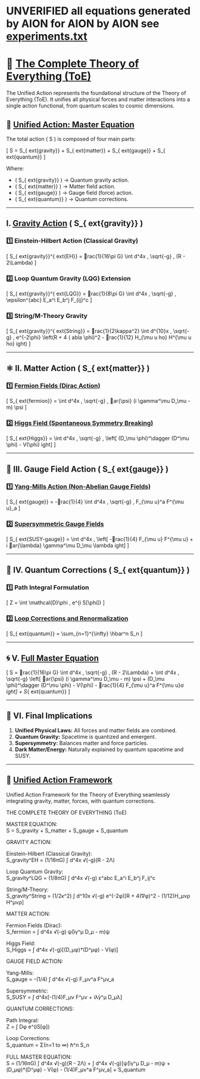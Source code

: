 # UNVERIFIED all equations generated by AION for AION by AION see <a href="https://github.com/Professor-Codephreak/theoryofeverything/blob/main/experiments.txt">experiments.txt</a>
# 🌌 <a href="https://github.com/Professor-Codephreak/theoryofeverything/blob/main/toe.txt">The Complete Theory of Everything (ToE)</a>

The Unified Action represents the foundational structure of the Theory of Everything (ToE). It unifies all physical forces and matter interactions into a single action functional, from quantum scales to cosmic dimensions.

## 🔭 <a href="https://github.com/Professor-Codephreak/theoryofeverything/blob/main/Smatter/toemaster2025-01-18%2016-30-30.png">Unified Action: Master Equation</a>

The total action \( S \) is composed of four main parts:

\[
S = S_{	ext{gravity}} + S_{	ext{matter}} + S_{	ext{gauge}} + S_{	ext{quantum}}
\]

Where:
- \( S_{	ext{gravity}} \) → Quantum gravity action.  
- \( S_{	ext{matter}} \) → Matter field action.  
- \( S_{	ext{gauge}} \) → Gauge field (force) action.  
- \( S_{	ext{quantum}} \) → Quantum corrections.  

---

## I. <a href="https://github.com/Professor-Codephreak/theoryofeverything/blob/main/toe.md">Gravity Action</a> \( S_{	ext{gravity}} \)

### 1️⃣ Einstein-Hilbert Action (Classical Gravity)

\[
S_{	ext{gravity}}^{	ext{EH}} = rac{1}{16\pi G} \int d^4x \, \sqrt{-g} \, (R - 2\Lambda)
\]

### 2️⃣ Loop Quantum Gravity (LQG) Extension

\[
S_{	ext{gravity}}^{	ext{LQG}} = rac{1}{8\pi G} \int d^4x \, \sqrt{-g} \, \epsilon^{abc} E_a^i E_b^j F_{ij}^c
\]

### 3️⃣ String/M-Theory Gravity

\[
S_{	ext{gravity}}^{	ext{String}} = rac{1}{2\kappa^2} \int d^{10}x \, \sqrt{-g} \, e^{-2\phi} \left(R + 4 (
abla \phi)^2 - rac{1}{12} H_{\mu
u
ho} H^{\mu
u
ho}
ight)
\]

---

## ⚛️ II. Matter Action \( S_{	ext{matter}} \)

### 1️⃣ <a href="https://github.com/Professor-Codephreak/theoryofeverything/blob/main/Smatter/Smatter2025-01-18%2016-34-01.png">Fermion Fields (Dirac Action)</a>

\[
S_{	ext{fermion}} = \int d^4x \, \sqrt{-g} \, ar{\psi} (i \gamma^\mu D_\mu - m) \psi
\]

### 2️⃣ <a href="https://github.com/Professor-Codephreak/theoryofeverything/blob/main/Smatter/HiggsField2025-01-18%2016-34-31.png">Higgs Field (Spontaneous Symmetry Breaking)</a>

\[
S_{	ext{Higgs}} = \int d^4x \, \sqrt{-g} \, \left[ (D_\mu \phi)^\dagger (D^\mu \phi) - V(\phi) 
ight]
\]

---

## 🌌 III. Gauge Field Action \( S_{	ext{gauge}} \)

### 1️⃣ <a href="https://github.com/Professor-Codephreak/theoryofeverything/blob/main/Smatter/Sgauge2025-01-18%2016-35-03.png">Yang-Mills Action (Non-Abelian Gauge Fields)</a>

\[
S_{	ext{gauge}} = -rac{1}{4} \int d^4x \, \sqrt{-g} \, F_{\mu
u}^a F^{\mu
u}_a
\]

### 2️⃣ <a href="https://github.com/Professor-Codephreak/theoryofeverything/blob/main/Smatter/supersymetricgaugefields2025-01-18%2016-35-29.png">Supersymmetric Gauge Fields</a>

\[
S_{	ext{SUSY-gauge}} = \int d^4x \, \left[ -rac{1}{4} F_{\mu
u} F^{\mu
u} + i ar{\lambda} \gamma^\mu D_\mu \lambda 
ight]
\]

---

## 🌠 IV. Quantum Corrections \( S_{	ext{quantum}} \)

### 1️⃣ Path Integral Formulation

\[
Z = \int \mathcal{D}\phi \, e^{i S[\phi]}
\]

### 2️⃣ <a href="https://github.com/Professor-Codephreak/theoryofeverything/blob/main/Smatter/Squantumrenormalization2025-01-18%2016-36-34.png">Loop Corrections and Renormalization</a>

\[
S_{	ext{quantum}} = \sum_{n=1}^{\infty} \hbar^n S_n
\]

---

## 🌀 V. <a href="https://github.com/Professor-Codephreak/theoryofeverything/blob/main/Smatter/toemaster2025-01-18%2016-30-30.png">Full Master Equation</a>

\[
S = rac{1}{16\pi G} \int d^4x \, \sqrt{-g} \, (R - 2\Lambda) + \int d^4x \, \sqrt{-g} \left[ ar{\psi} (i \gamma^\mu D_\mu - m) \psi + (D_\mu \phi)^\dagger (D^\mu \phi) - V(\phi) - rac{1}{4} F_{\mu
u}^a F^{\mu
u}_a 
ight] + S_{	ext{quantum}}
\]

---

## 🔭 VI. Final Implications

1. **Unified Physical Laws:** All forces and matter fields are combined. 
2. **Quantum Gravity:** Spacetime is quantized and emergent.  
3. **Supersymmetry:** Balances matter and force particles.  
4. **Dark Matter/Energy:** Naturally explained by quantum spacetime and SUSY.

---

## 🚀 <a href="https://github.com/Professor-Codephreak/theoryofeverything/blob/main/Smatter/univiedaction2025-01-18%2016-31-46.png">Unified Action Framework</a>

Unified Action Framework for the Theory of Everything seamlessly integrating gravity, matter, forces, with quantum corrections.


THE COMPLETE THEORY OF EVERYTHING (ToE)

MASTER EQUATION:<br />
S = S_gravity + S_matter + S_gauge + S_quantum

GRAVITY ACTION:

Einstein-Hilbert (Classical Gravity):<br />
S_gravity^EH = (1/16πG) ∫ d^4x √(-g)(R - 2Λ)

Loop Quantum Gravity:<br />
S_gravity^LQG = (1/8πG) ∫ d^4x √(-g) ε^abc E_a^i E_b^j F_ij^c

String/M-Theory:<br />
S_gravity^String = (1/2κ^2) ∫ d^10x √(-g) e^(-2φ)[R + 4(∇φ)^2 - (1/12)H_μνρ H^μνρ]

MATTER ACTION:

Fermion Fields (Dirac):<br />
S_fermion = ∫ d^4x √(-g) ψ̄(iγ^μ D_μ - m)ψ

Higgs Field:<br />
S_Higgs = ∫ d^4x √(-g)[(D_μφ)†(D^μφ) - V(φ)]

GAUGE FIELD ACTION:

Yang-Mills:<br />
S_gauge = -(1/4) ∫ d^4x √(-g) F_μν^a F^μν_a

Supersymmetric:<br />
S_SUSY = ∫ d^4x[-(1/4)F_μν F^μν + iλ̄γ^μ D_μλ]

QUANTUM CORRECTIONS:

Path Integral:<br />
Z = ∫ Dφ e^(iS[φ])

Loop Corrections:<br />
S_quantum = Σ(n=1 to ∞) ℏ^n S_n

FULL MASTER EQUATION:<br />
S = (1/16πG) ∫ d^4x √(-g)(R - 2Λ) + 
    ∫ d^4x √(-g)[ψ̄(iγ^μ D_μ - m)ψ + (D_μφ)†(D^μφ) - V(φ) - (1/4)F_μν^a F^μν_a] + 
    S_quantum
